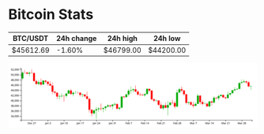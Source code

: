 # Bitcoin Stats

BTC/USDT|24h change|24h high|24h low|
|---|---|---|---|
|$45612.69|-1.60%|$46799.00|$44200.00|

<img src="./chart.svg">
